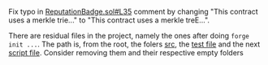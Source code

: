 Fix typo in [ReputationBadge.sol#L35](https://github.com/code-423n4/2023-07-arcade/blob/f8ac4e7c4fdea559b73d9dd5606f618d4e6c73cd/contracts/nft/ReputationBadge.sol#L35) comment by changing "This contract uses a merkle trie..." to "This contract uses a merkle treE...".

There are residual files in the project, namely the ones after doing `forge init ...`. The path is, from the root, the folers [src](https://github.com/code-423n4/2023-07-arcade/tree/main/src), the [test file](https://github.com/code-423n4/2023-07-arcade/blob/main/test/Counter.t.sol) and the next [script file](https://github.com/code-423n4/2023-07-arcade/blob/main/script/Counter.s.sol). Consider removing them and their respective empty folders